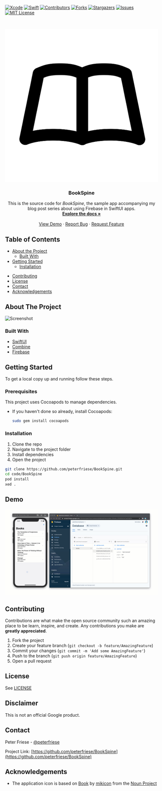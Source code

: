 <!-- PROJECT SHIELDS -->
[![Xcode][xcode-shield]][xcode-url]
[![Swift][swift-shield]][swift-url]
[![Contributors][contributors-shield]][contributors-url]
[![Forks][forks-shield]][forks-url]
[![Stargazers][stars-shield]][stars-url]
[![Issues][issues-shield]][issues-url]
[![MIT License][license-shield]][license-url]

<!-- PROJECT LOGO -->
<br />
<p align="center">
  <a href="https://github.com/peterfriese/BookSpine">
    <img src="assets/logo/BookSpine.png" alt="Logo">
  </a>

  <h3 align="center">BookSpine</h3>

  <p align="center">
    This is the source code for <i>BookSpine</i>, the sample app accompanying my blog post series about using Firebase in SwiftUI apps.
    <br />
    <a href="https://github.com/peterfriese/BookSpine"><strong>Explore the docs »</strong></a>
    <br />
    <br />
    <a href="https://github.com/peterfriese/BookSpine#Demo">View Demo</a>
    ·
    <a href="https://github.com/peterfriese/BookSpine/issues">Report Bug</a>
    ·
    <a href="https://github.com/peterfriese/BookSpine/issues">Request Feature</a>
  </p>
</p>

<!-- TABLE OF CONTENTS -->
## Table of Contents

* [About the Project](#about-the-project)
  * [Built With](#built-with)
* [Getting Started](#getting-started)
  <!-- * [Prerequisites](#prerequisites) -->
  * [Installation](#installation)
<!-- * [Usage](#usage) -->
<!-- * [Roadmap](#roadmap) -->
* [Contributing](#contributing)
* [License](#license)
* [Contact](#contact)
* [Acknowledgements](#acknowledgements)

<!-- ABOUT THE PROJECT -->
## About The Project

![Screenshot][product-screenshot]

### Built With

* [SwiftUI](https://developer.apple.com/xcode/swiftui/)
* [Combine](https://developer.apple.com/documentation/combine)
* [Firebase](https://firebase.google.com)

<!-- GETTING STARTED -->
## Getting Started

To get a local copy up and running follow these steps.

### Prerequisites

This project uses Cocoapods to manage dependencies.

* If you haven't done so already, install Cocoapods:

  ``` bash
  sudo gem install cocoapods
  ```

### Installation

1. Clone the repo
2. Navigate to the project folder
3. Install dependencies
4. Open the project

``` bash
git clone https://github.com/peterfriese/BookSpine.git
cd code/BookSpine
pod install
xed .
```

<!-- Demo -->
## Demo

![Demo][product-demo]


<!-- CONTRIBUTING -->
## Contributing

Contributions are what make the open source community such an amazing place to be learn, inspire, and create. Any contributions you make are **greatly appreciated**.

1. Fork the project
2. Create your feature branch (`git checkout -b feature/AmazingFeature`)
3. Commit your changes (`git commit -m 'Add some AmazingFeature'`)
4. Push to the branch (`git push origin feature/AmazingFeature`)
5. Open a pull request

<!-- LICENSE -->
## License

See [LICENSE](LICENSE)

<!-- Disclaimer -->
## Disclaimer

This is not an official Google product.

<!-- CONTACT -->
## Contact

Peter Friese - [@peterfriese](https://twitter.com/peterfriese)

Project Link: [https://github.com/peterfriese/BookSpine](https://github.com/peterfriese/BookSpine)

<!-- ACKNOWLEDGEMENTS -->

## Acknowledgements

* The application icon is based on [Book](https://thenounproject.com/term/book/1911204/) by [mikicon](https://thenounproject.com/mikicon/) from the [Noun Project](https://thenounproject.com/)


<!-- MARKDOWN LINKS & IMAGES -->
<!-- https://www.markdownguide.org/basic-syntax/#reference-style-links -->
[xcode-shield]: https://img.shields.io/badge/xcode-v12.0b1-blue
[xcode-url]: https://developer.apple.com/xcode/

[swift-shield]: https://img.shields.io/badge/swift-v5.3-%23fe4b2d
[swift-url]: https://swift.org/

[contributors-shield]: https://img.shields.io/github/contributors/peterfriese/BookSpine.svg?style=flat-square
[contributors-url]: https://github.com/peterfriese/BookSpine/graphs/contributors

[forks-shield]: https://img.shields.io/github/forks/peterfriese/BookSpine.svg?style=flat-square
[forks-url]: https://github.com/peterfriese/BookSpine/network/members

[stars-shield]: https://img.shields.io/github/stars/peterfriese/BookSpine.svg?style=flat-square
[stars-url]: https://github.com/peterfriese/BookSpine/stargazers

[issues-shield]: https://img.shields.io/github/issues/peterfriese/BookSpine.svg?style=flat-square
[issues-url]: https://github.com/peterfriese/BookSpine/issues

[license-shield]: https://img.shields.io/github/license/peterfriese/BookSpine.svg?style=flat-square
[license-url]: https://github.com/peterfriese/BookSpine/blob/master/LICENSE

[linkedin-shield]: https://img.shields.io/badge/-LinkedIn-black.svg?style=flat-square&logo=linkedin&colorB=555
[linkedin-url]: https://linkedin.com/in/peterfriese

[product-screenshot]: assets/screenshot.png
[product-demo]: assets/demo.gif
[product-screenshot]: assets/screenshot.png "Screenshot of BookSpine, a replication of the iOS Reminders app"
